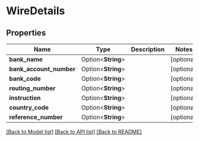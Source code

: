 # WireDetails

## Properties

Name | Type | Description | Notes
------------ | ------------- | ------------- | -------------
**bank_name** | Option<**String**> |  | [optional]
**bank_account_number** | Option<**String**> |  | [optional]
**bank_code** | Option<**String**> |  | [optional]
**routing_number** | Option<**String**> |  | [optional]
**instruction** | Option<**String**> |  | [optional]
**country_code** | Option<**String**> |  | [optional]
**reference_number** | Option<**String**> |  | [optional]

[[Back to Model list]](../README.md#documentation-for-models) [[Back to API list]](../README.md#documentation-for-api-endpoints) [[Back to README]](../README.md)
